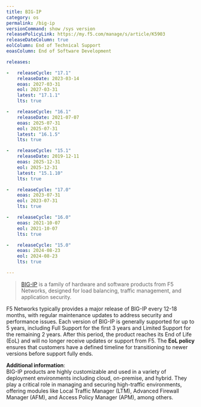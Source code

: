 ```yaml
---
title: BIG-IP 
category: os
permalink: /big-ip
versionCommand: show /sys version
releasePolicyLink: https://my.f5.com/manage/s/article/K5903
releaseDateColumn: true
eolColumn: End of Technical Support
eoasColumn: End of Software Development

releases:

-   releaseCycle: "17.1"
    releaseDate: 2023-03-14
    eoas: 2027-03-31
    eol: 2027-03-31
    latest: "17.1.1"  
    lts: true

-   releaseCycle: "16.1"
    releaseDate: 2021-07-07
    eoas: 2025-07-31
    eol: 2025-07-31
    latest: "16.1.5"
    lts: true

-   releaseCycle: "15.1"
    releaseDate: 2019-12-11
    eoas: 2025-12-31
    eol: 2025-12-31
    latest: "15.1.10"
    lts: true

-   releaseCycle: "17.0"
    eoas: 2023-07-31
    eol: 2023-07-31
    lts: true    

-   releaseCycle: "16.0"
    eoas: 2021-10-07
    eol: 2021-10-07
    lts: true    

-   releaseCycle: "15.0"
    eoas: 2024-08-23
    eol: 2024-08-23
    lts: true    

---
```


> [BIG-IP](https://www.f5.com/products/big-ip) is a family of hardware and software products from F5 Networks, designed for load balancing, traffic management, and application security.


   F5 Networks typically provides a major release of BIG-IP every 12-18 months, with regular maintenance updates to address security and performance issues. Each version of BIG-IP is generally supported for up to 5 years, including Full Support for the first 3 years and Limited Support for the remaining 2 years. After this period, the product reaches its End of Life (EoL) and will no longer receive updates or support from F5. The **EoL policy** ensures that customers have a defined timeline for transitioning to newer versions before support fully ends.

**Additional information**:  
   BIG-IP products are highly customizable and used in a variety of deployment environments including cloud, on-premise, and hybrid. They play a critical role in managing and securing high-traffic environments, offering modules like Local Traffic Manager (LTM), Advanced Firewall Manager (AFM), and Access Policy Manager (APM), among others.



